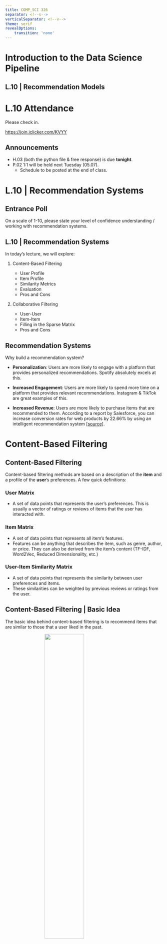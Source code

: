 ```yaml
---
title: COMP_SCI 326
separator: <!--s-->
verticalSeparator: <!--v-->
theme: serif
revealOptions:
    transition: 'none'
---
```


<div class="header-slide">

# Introduction to the Data Science Pipeline
## L.10 | Recommendation Models

</div>

<!--s-->

<div class = "header-slide">

# L.10 Attendance
Please check in.

https://join.iclicker.com/KVYY

</div>

<!--s-->

## Announcements

- H.03 (both the python file & free response) is due **tonight**.
- P.02 1:1 will be held next Tuesday (05.07).
   - Schedule to be posted at the end of class.

<!--s-->

<div class="header-slide">

# L.10 | Recommendation Systems

</div>

<!--s-->

## Entrance Poll

On a scale of 1-10, please state your level of confidence understanding / working with recommendation systems.

<!--s-->

## L.10 | Recommendation Systems

In today’s lecture, we will explore:

1. Content-Based Filtering
    - User Profile
    - Item Profile
    - Similarity Metrics
    - Evaluation
    - Pros and Cons
    
2. Collaborative Filtering
    - User-User
    - Item-Item
    - Filling in the Sparse Matrix
    - Pros and Cons

<!--s-->

## Recommendation Systems

Why build a recommendation system? 

- **Personalization**: Users are more likely to engage with a platform that provides personalized recommendations. Spotify absolutely excels at this.

- **Increased Engagement**: Users are more likely to spend more time on a platform that provides relevant recommendations. Instagram & TikTok are great examples of this.

- **Increased Revenue**: Users are more likely to purchase items that are recommended to them. According to a report by Salesforce, you can increase conversion rates for web products by 22.66% by using an intelligent recommendation system [[source]](https://brandcdn.exacttarget.com/sites/exacttarget/files/deliverables/etmc-predictiveintelligencebenchmarkreport.pdf).

<!--s-->

<div class="header-slide">

# Content-Based Filtering

</div>

<!--s-->

## Content-Based Filtering

Content-based filtering methods are based on a description of the **item** and a profile of the **user**’s preferences. A few quick definitions:

### User Matrix

- A set of data points that represents the user’s preferences. This is usually a vector of ratings or reviews of items that the user has interacted with.

### Item Matrix

- A set of data points that represents all item’s features.
- Features can be anything that describes the item, such as genre, author, or price. They can also be derived from the item’s content (TF-IDF, Word2Vec, Reduced Dimensionality, etc.)

### User-Item Similarity Matrix

- A set of data points that represents the similarity between user preferences and items.
- These similarities can be weighted by previous reviews or ratings from the user.

<!--s-->

## Content-Based Filtering | Basic Idea

The basic idea behind content-based filtering is to recommend items that are similar to those that a user liked in the past.

<img src="https://cdn.sanity.io/images/oaglaatp/production/a2fc251dcb1ad9ce9b8a82b182c6186d5caba036-1200x800.png?w=1200&h=800&auto=format" height="50%" style="margin: 0 auto; display: block;">
<p style="text-align: center; font-size: 0.6em; color: grey;">Rosidi</p>

<!--s-->

## Content-Based Filtering | Intuitive Example & Question 

Let's say we have a user who has rated the following movies:

- The Shawshank Redemption: <span class="code-span">5</span>
- The Godfather: <span class="code-span">4</span>

And we want to know if they will enjoy:

- The Dark Knight: <span class="code-span">?</span>
- The Notebook: <span class="code-span">?</span>

We have the following information about the movies. They are encoded as an ordered, binary array of genres:

<span class="code-span">[ Drama, Crime, Thriller, Action, Romance]</span>

- The Shawshank Redemption: <span class="code-span">Drama, Crime, Thriller</span> | <span class="code-span"> [1, 1, 1, 0, 0]</span>
- The Godfather: <span class="code-span">Drama, Crime</span> | <span class="code-span"> [1, 1, 0, 0, 0]</span>
- The Dark Knight: <span class="code-span">Drama, Crime, Action</span> | <span class="code-span"> [1, 1, 0, 1, 0]</span>
- The Notebook: <span class="code-span">Drama, Romance</span> | <span class="code-span"> [1, 0, 0, 0, 1]</span>

Using content-based filtering, should we recommend (A) The Dark Knight or (B) The Notebook to the user?

<!--s-->

## Content-Based Filtering | Similarity Metrics

<div style="font-size: 0.8em;">

Commonly, similarity is determined simply as the dot product between two vectors:

$$ \textbf{Similarity} = A \cdot B $$

But exactly as represented by our KNN lecture, we can use different similarity metrics to calculate the similarity between two vectors. Some common similarity metrics include:

- **Cosine Similarity**: Measures the cosine of the angle between two non-zero, numerical vectors.

$$ \text{Cosine Similarity} = \frac{A \cdot B}{||A|| \cdot ||B||} $$

- **Jaccard Similarity**: Measures the similarity between two sets, may be used for binary and categorical data.

$$ \text{Jaccard Similarity} = \frac{|A \cap B|}{|A \cup B|} $$

</div>
<!--s-->

## Content-Based Filtering | Evaluation

Evaluation of content-based filtering depends on the application. Ideally, you would use a prospective study (A/B testing) to see if your recommendations are leading to increased user engagement!

<div class = "col-wrapper">
<div class="c1" style = "width: 60%">

<img src = "https://www.optimizely.com/contentassets/08726e145f1b4743a0ba2f30c0447b76/ab-testing.png" style="border-radius:15px;">
<p style="text-align: center; font-size: 0.6em; color: grey;">Optimizely, 2024</p>

</div>
<div class="c2" style = "width: 40%; font-size: 0.75em;">

***A special note for student groups using recommendation models**: you may turn the problem into a supervised learning problem by using a classification or regression model to predict user ratings from item features. You can then evaluate your model using standard metrics like RMSE, MAE, etc.

</div>
</div>




<!--s-->

## Content-Based Filtering | Pros and Cons

| Pros | Cons |
| --- | --- |
| Easy to implement | Limited to the user’s past preferences |
| No need for data on other users | Limited to the item’s features |
| Can recommend niche items | Can overfit to the user’s preferences |
| Can provide explanations for recommendations | Cold-start problem |

<!--s-->

<div class="header-slide">

# Collaborative Filtering

</div>

<!--s-->

## Collaborative Filtering

### User-User Collaborative Filtering

Based on the idea that users who have "agreed in the past will agree in the future".

### Item-Item Collaborative Filtering

Based on the idea that item reviews are often grouped together.

<img src="https://www.nvidia.com/content/dam/en-zz/Solutions/glossary/data-science/recommendation-system/img-2.png" height="50%" style="margin: 0 auto; display: block;">
<p style="text-align: center; font-size: 0.6em; color: grey;">NVIDIA, 2024</p>

<!--s-->

## Collaborative Filtering | User-Item Matrix

The User-Item Matrix is a matrix that represents the relationship between users and items.

You can find nearest neighbors from two different perspectives: user-user (rows) or item-item (cols).

<img src="https://www.researchgate.net/publication/344710326/figure/fig1/AS:960349452902410@1605976560779/User-item-matrix-in-a-recommender-system.png" height="50%" style="margin: 0 auto; display: block;">
<p style="text-align: center; font-size: 0.6em; color: grey;">Hashemi, 2020</p>

<!--s-->

## Collaborative Filtering | User-User

User-User Collaborative Filtering is based on the idea that users who have agreed in the past will agree in the future.

1. Create a User-Item Matrix that contains the user’s reviews of items.
2. Find users who are similar to the target user (User-User)
3. Recommend items that similar users have liked.

----------------

<div class = "col-wrapper">
<div class="c1" style = "width: 50%">

<img src="https://www.researchgate.net/publication/344710326/figure/fig1/AS:960349452902410@1605976560779/User-item-matrix-in-a-recommender-system.png" height="50%" style="margin: 0 auto; display: block;">
<p style="text-align: center; font-size: 0.6em; color: grey;">Hashemi, 2020</p>

</div>
<div class="c2" style = "width: 50%">

<img src="https://www.nvidia.com/content/dam/en-zz/Solutions/glossary/data-science/recommendation-system/img-2.png" height="50%" style="margin: 0 auto; display: block;">
<p style="text-align: center; font-size: 0.6em; color: grey;">NVIDIA, 2024</p>

</div>
</div>

<!--s-->

## Collaborative Filtering | Item-Item

Item-Item Collaborative Filtering is based on the idea that users who each liked an item will like similar items. It is different from content-based filtering because it does not have anything to do with the item characteristics.

1. Create a User-Item Matrix that represents the user’s reviews of items.
2. Find items that are often "grouped" together (Item-Item)
3. Recommend these similar items to the target user.

-------

<div class = "col-wrapper">
<div class="c1" style = "width: 50%">

<img src="https://www.researchgate.net/publication/344710326/figure/fig1/AS:960349452902410@1605976560779/User-item-matrix-in-a-recommender-system.png" height="50%" style="margin: 0 auto; display: block;">
<p style="text-align: center; font-size: 0.6em; color: grey;">Hashemi, 2020</p>

</div>
<div class="c2" style = "width: 50%">

<img src="https://miro.medium.com/v2/resize:fit:801/1*skK2fqWiBF7weHU8SjuCzw.png" height="50%" style="margin: 0 auto; display: block; border-radius: 10px;">
<p style="text-align: center; font-size: 0.6em; color: grey;">Tomar, 2017</p>

</div>
</div>

<!--s-->
## Collaborative Filtering
### Filling in the Sparse Matrix

The user-item matrix is often sparse, meaning that most of the entries are missing. This is because users typically only interact with a small subset of items. This presents a problem with finding nearest neighbors. 

So, how do we fill in the gaps?

<!--s-->

## Collaborative Filtering
### Filling in the Sparse Matrix with the Scale's Mean

A simple way to fill in the gaps in the user-item matrix is to use the scale's mean. Typically you will center the data on the mean of the scale, and fill in the gaps with zero.

In the example below, the scale is from 1-5. The mean of the scale is 3. So, we subtract 3 from every existing score and replace the rest with 0.

<div class = "col-wrapper">
<div class="c1" style = "width: 50%">

### Sparse

|  | I.1 | I.2 | I.3 |
| --- | --- | --- | --- |
| U.1 | 5 | ... | 3 |
| U.2 | 0 | 4 | ... |
| U.3 | 3 | 2 | 0 |

</div>
<div class="c2" style = "width: 50%">

### Dense

|   | I.1 | I.2 | I.3 |
| --- | --- | --- | --- |
| U.1 | 2 | 0 | 0 |
| U.2 | -3 | 1 | 0 |
| U.3 | 0 | -1 | -3 |


</div>
</div>

<!--s-->

## Collaborative Filtering

### Filling in the Sparse Matrix with Matrix Factorization

Matrix Factorization is a technique to break down a matrix into the product of multiple matrices. It is used in collaborative filtering to estimate the missing values in the user-item matrix, and is often performed with alternating least squares (ALS).

$$ R \approx P \cdot Q^T $$

Where: 

- $R$ is the user-item matrix.
- $P$ is the user matrix.
- $Q$ is the item matrix.
- $K$ is the number of latent features.

<img src="https://www.nvidia.com/content/dam/en-zz/Solutions/glossary/data-science/recommendation-system/img-6.png" height="30%" style="margin: 0 auto; display: block;">
<p style="text-align: center; font-size: 0.6em; color: grey;">NVIDIA, 2024</p>

<!--s-->

## Collaborative Filtering | Pros and Cons

| Pros | Cons |
| --- | --- |
| Can recommend items that the user has not seen before | Cold-start problem for both users and items |
| Can recommend items that are popular among similar users | Sparsity of the user-item matrix |

<!--s-->

<div class="header-slide">

# Conclusion

</div>

<!--s-->

## Conclusion

In today’s lecture, we explored:

1. Content-Based Filtering
2. Collaborative Filtering

Recommendation systems are a powerful tool for personalizing user experiences and increasing user engagement.

<!--s-->

## Exit Poll

On a scale of 1-10, please state your level of confidence understanding / working with recommendation systems.

<!--s-->


## P.02 Guidelines

<div style = 'font-size: 0.9em;'>

Project 1:1 time will be held next Tuesday (05.07) in an elevator-pitch style format. Each group will have ~ 5 minutes to cover plans for the 6 steps outlined below. **Every student in the group must speak during the presentation**. Slides are encouraged, but groups will be cutoff at 5 minutes -- so use visual aids wisely! You will receive up to 1 point per step.

**Please note**: this will certainly not be enough time to get robust feedback. The goal is to get you thinking about how to present your work in a concise and engaging way. If you want actual, in-depth feedback please come to office hours or use future class working time to ask questions.

1. **Data Source**: 
      Where are you getting your data from?
2. **Data Exploration**: 
      How are you summarizing and visualizing your data? If you do some hypothesis testing or correlation analysis, that is excellent.
3. **Data Preprocessing**: 
      How are you cleaning and transforming your data?
4. **Data Modeling**: 
      What models are you using? The most straightforward approach here is to create a prediction task and use supervised ML to solve it. Recommendation models are welcome, but performance must be quantifiable for Data Interpretation (this is usually done by making your recommendation model a prediction task).
5. **Data Interpretation**: 
      How are you interpreting your results?
6. **Data Action**: 
      What are you doing with your results?

</div>
<!--s-->

## P.02 Schedule

Groups will only be graded on work they discuss during their timeslot. Please use your time wisely!

| Group | Time |
| --- | --- |
| Andromeda | 11:00 - 11:07 |
| Beautiful Soups | 11:07 - 11:14 |
| Data dogs | 11:14 - 11:21 |
| Data pipeliners | 11:21 - 11:28 |
| Data Sciencers | 11:28 - 11:35 |
| Dumbledore's Army | 11:35 - 11:42 |
| Group 326 | 11:42 - 11:49 |
| hello world | 11:49 - 11:56 |
| jake | 11:56 - 12:03 |
| Segmentation fault | 12:03 - 12:10 |

<!--s-->

<div class="header-slide">

# H.03 | machine_learning.py and free response

Due: **Today @ 11:59PM!**

<iframe src="https://lottie.host/embed/6c677caa-d54a-411c-b0c0-6f186378d571/UKVVhf0EJN.json" height = 200></iframe>

</div>

<!--s-->